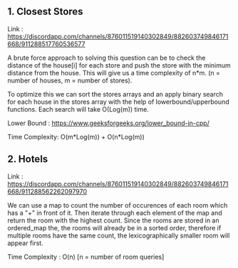 ## 1. Closest Stores

Link : https://discordapp.com/channels/876011519140302849/882603749846171668/911288517760536577 

A brute force approach to solving this question can be to check the distance of the house[i] for each store and push the store with the minimum distance from the house. This will give us a time complexity of n\*m. (n = number of houses, m = number of stores).

To optimize this we can sort the stores arrays and an apply binary search for each house in the stores array with the help of lowerbound/upperbound functions. Each search will take O(Log(m)) time.

Lower Bound : https://www.geeksforgeeks.org/lower_bound-in-cpp/

Time Complexity: O(m\*Log(m)) + O(n\*Log(m))

## 2. Hotels

Link : https://discordapp.com/channels/876011519140302849/882603749846171668/911288562262097970

We can use a map to count the number of occurences of each room which has a "+" in front of it. Then iterate through each element of the map and return the room with the highest count.
Since the rooms are stored in an ordered_map the, the rooms will already be in a sorted order, therefore if multiple rooms have the same count, the lexicographically smaller room will appear first.

Time Complexity : O(n) [n = number of room queries]

